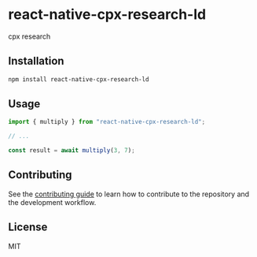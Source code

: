 # react-native-cpx-research-ld

cpx research

## Installation

```sh
npm install react-native-cpx-research-ld
```

## Usage

```js
import { multiply } from "react-native-cpx-research-ld";

// ...

const result = await multiply(3, 7);
```

## Contributing

See the [contributing guide](CONTRIBUTING.md) to learn how to contribute to the repository and the development workflow.

## License

MIT
